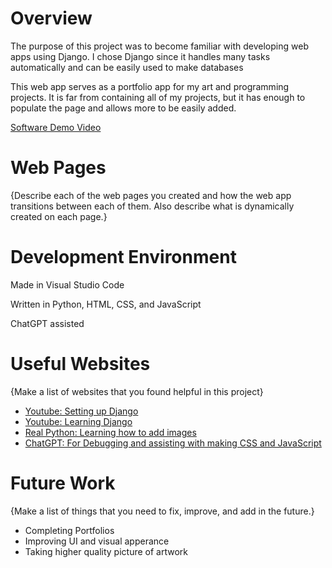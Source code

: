 # Overview

The purpose of this project was to become familiar with developing web apps using Django. I chose Django since it handles many tasks automatically and can be easily used to make databases

This web app serves as a portfolio app for my art and programming projects. It is far from containing all of my projects, but it has enough to populate the page and allows more to be easily added.

[Software Demo Video](http://youtube.link.goes.here)

# Web Pages

{Describe each of the web pages you created and how the web app transitions between each of them.  Also describe what is dynamically created on each page.}

# Development Environment

Made in Visual Studio Code

Written in Python, HTML, CSS, and JavaScript

ChatGPT assisted

# Useful Websites

{Make a list of websites that you found helpful in this project}
* [Youtube: Setting up Django](https://www.youtube.com/watch?v=qN_0EZ8M20Q)
* [Youtube: Learning Django](https://www.youtube.com/watch?v=nGIg40xs9e4)
* [Real Python: Learning how to add images](https://realpython.com/get-started-with-django-1/#upload-images)
* [ChatGPT: For Debugging and assisting with making CSS and JavaScript](https://chatgpt.com)

# Future Work

{Make a list of things that you need to fix, improve, and add in the future.}
* Completing Portfolios
* Improving UI and visual apperance
* Taking higher quality picture of artwork